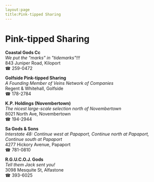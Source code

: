 ```yaml
---
layout:page
title:Pink-tipped Sharing
---
```

# Pink-tipped Sharing

**Coastal Gods Cc**  
_We put the "marks" in "tidemarks"!!!_  
843 Juniper Road, Kiloport  
☎ 259-0472



**Golfside Pink-tipped Sharing**  
_A Founding Member of Veins Network of Companies_  
Regent & Whitehall, Golfside  
☎ 178-2784



**K.P. Holdings (Novembertown)**  
_The nicest large-scale selection north of Novembertown_  
8021 North Ave, Novembertown  
☎ 194-2944



**Sa Gods & Sons**  
_Interstate 48: Continue west at Papaport, Continue north at Papaport, Continue south at Papaport_  
4277 Hickory Avenue, Papaport  
☎ 781-0810



**R.G.U.C.O.J. Gods**  
_Tell them Jack sent you!_  
3098 Mesquite St, Alfastone  
☎ 393-6025



